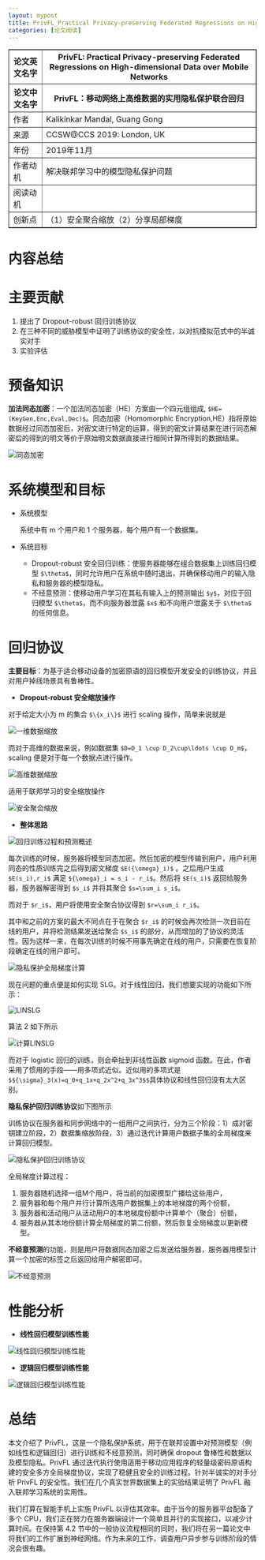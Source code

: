 ```yaml
---
layout: mypost
title: PrivFL_Practical Privacy-preserving Federated Regressions on High-dimensional Data over Mobile Networks
categories: [论文阅读]
---
```


<table border="1">
    <tr>
        <th>论文英文名字</th>
        <th>PrivFL: Practical Privacy-preserving Federated Regressions on High-dimensional Data over Mobile Networks</th>
    </tr>
    <tr>
        <th>论文中文名字</th>
        <th>PrivFL：移动网络上高维数据的实用隐私保护联合回归</th>
    </tr>
    <tr>
        <td>作者</td>
        <td>Kalikinkar Mandal, Guang Gong</td>
    </tr>
    <tr>
        <td>来源</td>
        <td>CCSW@CCS 2019: London, UK</td>
    </tr>
    <tr>
        <td>年份</td>
        <td>2019年11月</td>
    </tr>
    <tr>
        <td>作者动机</td>
        <td>解决联邦学习中的模型隐私保护问题</td>
    </tr>
    <tr>
        <td>阅读动机</td>
        <td></td>
    </tr>
    <tr>
        <td>创新点</td>
        <td>（1）安全聚合缩放（2）分享局部梯度</td>
    </tr>
</table>

# 内容总结

# 主要贡献

1. 提出了 Dropout-robust 回归训练协议
2. 在三种不同的威胁模型中证明了训练协议的安全性，以对抗模拟范式中的半诚实对手
3. 实验评估

# 预备知识

**加法同态加密**：一个加法同态加密（HE）方案由一个四元组组成, `$HE=(KeyGen,Enc,Eval,Dec)$`。同态加密（Homomorphic Encryption,HE）指将原始数据经过同态加密后，对密文进行特定的运算，得到的密文计算结果在进行同态解密后的得到的明文等价于原始明文数据直接进行相同计算所得到的数据结果。

![同态加密](HE.png)

# 系统模型和目标

+ 系统模型

  系统中有 m 个用户和 1 个服务器，每个用户有一个数据集。

+ 系统目标
  + Dropout-robust 安全回归训练：使服务器能够在组合数据集上训练回归模型 `$\theta$`，同时允许用户在系统中随时退出，并确保移动用户的输入隐私和服务器的模型隐私。
  + 不经意预测：使移动用户学习在其私有输入上的预测输出 `$y$`，对应于回归模型 `$\theta$`，而不向服务器泄露 `$x$` 和不向用户泄露关于 `$\theta$` 的任何信息。

# 回归协议

**主要目标**：为基于适合移动设备的加密原语的回归模型开发安全的训练协议，并且对用户掉线场景具有鲁棒性。

+ **Dropout-robust 安全缩放操作**

对于给定大小为 m 的集合 `$\{x_i\}$` 进行 scaling 操作，简单来说就是

![一维数据缩放](一维数据缩放.png)

而对于高维的数据来说，例如数据集 `$D=D_1 \cup D_2\cup\ldots \cup D_m$`，scaling 便是对于每一个数据点进行操作。

![高维数据缩放](高维数据缩放.png)

适用于联邦学习的安全缩放操作

![安全聚合缩放](安全聚合缩放.png)

+ **整体思路**

![回归训练过程和预测概述](回归训练过程和预测概述.png)

每次训练的时候，服务器将模型同态加密。然后加密的模型传输到用户，用户利用同态的性质训练完之后得到密文梯度 `$E({\omega}_i)$` 。之后用户生成  `$E(s_i),r_i$` 满足  `${\omega}_i = s_i - r_i$`。然后将 `$E(s_i)$` 返回给服务器，服务器解密得到 `$s_i$` 并将其聚合 `$s=\sum_i s_i$`。

而对于 `$r_i$`，用户将使用安全聚合协议得到 `$r=\sum_i r_i$`。

其中和之前的方案的最大不同点在于在聚合 `$r_i$` 的时候会再次检测一次目前在线的用户，并将检测结果发送给聚合 `$s_i$` 的部分，从而增加的了协议的灵活性。因为这样一来，在每次训练的时候不用事先确定在线的用户，只需要在恢复阶段确定在线的用户即可。

![隐私保护全局梯度计算](隐私保护全局梯度计算.png)

现在问题的重点便是如何实现 SLG。对于线性回归，我们想要实现的功能如下所示：

![LINSLG](LINSLG.png)

算法 2 如下所示

![计算LINSLG](计算LINSLG.png)

而对于 logistic 回归的训练，则会牵扯到非线性函数 sigmoid 函数。在此，作者采用了惯用的手段——用多项式近似。近似用的多项式是`$${\sigma}_3(x)=q_0+q_1x+q_2x^2+q_3x^3$$`具体协议和线性回归没有太大区别。

**隐私保护回归训练协议**如下图所示

训练协议在服务器和同步网络中的一组用户之间执行，分为三个阶段：1）成对密钥建立阶段，2）数据集缩放阶段，3）通过迭代计算用户数据子集的全局梯度来计算回归模型。 

![隐私保护回归训练协议](隐私保护回归训练协议.png)

全局梯度计算过程：
1. 服务器随机选择一组M个用户，将当前的加密模型广播给这些用户，
2. 服务器和每个用户并行计算所选用户数据集上的本地梯度的两个份额，
3. 服务器和活动用户从活动用户的本地梯度份额中计算单个（聚合）份额，
4. 服务器从其本地份额计算全局梯度的第二份额，然后恢复全局梯度以更新模型。

**不经意预测**的功能，则是用户将数据同态加密之后发送给服务器，服务器用模型计算一个加密的标签之后返回给用户解密即可。

![不经意预测](不经意预测.png)

# 性能分析

+ **线性回归模型训练性能**

![线性回归模型训练性能](线性回归模型训练性能.png)

+ **逻辑回归模型训练性能**

![逻辑回归模型训练性能](逻辑回归模型训练性能.png)

# 总结

本文介绍了 PrivFL，这是一个隐私保护系统，用于在联邦设置中对预测模型（例如线性和逻辑回归）进行训练和不经意预测，同时确保 dropout 鲁棒性和数据以及模型隐私。PrivFL 通过迭代执行使用适用于移动应用程序的轻量级密码原语构建的安全多方全局梯度协议，实现了稳健且安全的训练过程。针对半诚实的对手分析 PrivFL 的安全性。我们在几个真实世界数据集上的实验结果证明了 PrivFL 融入联邦学习系统的实用性。

我们打算在智能手机上实施 PrivFL 以评估其效率。由于当今的服务器平台配备了多个 CPU，我们正在努力在服务器端设计一个简单且并行的实现接口，以减少计算时间。在保持第 4.2 节中的一般协议流程相同的同时，我们将在另一篇论文中将我们的工作扩展到神经网络。作为未来的工作，调查用户异步参与训练阶段的情况会很有趣。